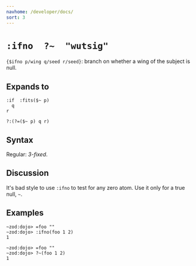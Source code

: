 ```yaml
---
navhome: /developer/docs/
sort: 3
---
```


# `:ifno  ?~  "wutsig"` 

`{$ifno p/wing q/seed r/seed}`: branch on whether a wing 
of the subject is null.
 
## Expands to

```
:if  :fits($~ p)
  q
r
```

```
?:(?=($~ p) q r)
```

## Syntax

Regular: *3-fixed*.

## Discussion

It's bad style to use `:ifno` to test for any zero atom.  Use it
only for a true null, `~`.

## Examples

```
~zod:dojo> =foo ""
~zod:dojo> :ifno(foo 1 2)
1
```

```
~zod:dojo> =foo ""
~zod:dojo> ?~(foo 1 2)
1
```
